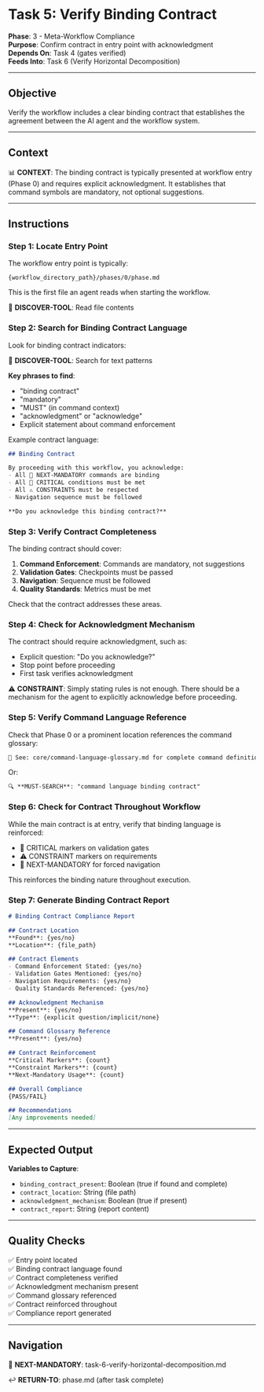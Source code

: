 # Task 5: Verify Binding Contract

**Phase**: 3 - Meta-Workflow Compliance  
**Purpose**: Confirm contract in entry point with acknowledgment  
**Depends On**: Task 4 (gates verified)  
**Feeds Into**: Task 6 (Verify Horizontal Decomposition)

---

## Objective

Verify the workflow includes a clear binding contract that establishes the agreement between the AI agent and the workflow system.

---

## Context

📊 **CONTEXT**: The binding contract is typically presented at workflow entry (Phase 0) and requires explicit acknowledgment. It establishes that command symbols are mandatory, not optional suggestions.

---

## Instructions

### Step 1: Locate Entry Point

The workflow entry point is typically:

```
{workflow_directory_path}/phases/0/phase.md
```

This is the first file an agent reads when starting the workflow.

📖 **DISCOVER-TOOL**: Read file contents

### Step 2: Search for Binding Contract Language

Look for binding contract indicators:

📖 **DISCOVER-TOOL**: Search for text patterns

**Key phrases to find**:
- "binding contract"
- "mandatory"
- "MUST" (in command context)
- "acknowledgment" or "acknowledge"
- Explicit statement about command enforcement

Example contract language:
```markdown
## Binding Contract

By proceeding with this workflow, you acknowledge:
- All 🎯 NEXT-MANDATORY commands are binding
- All 🚨 CRITICAL conditions must be met
- All ⚠️ CONSTRAINTS must be respected
- Navigation sequence must be followed

**Do you acknowledge this binding contract?**
```

### Step 3: Verify Contract Completeness

The binding contract should cover:

1. **Command Enforcement**: Commands are mandatory, not suggestions
2. **Validation Gates**: Checkpoints must be passed
3. **Navigation**: Sequence must be followed
4. **Quality Standards**: Metrics must be met

Check that the contract addresses these areas.

### Step 4: Check for Acknowledgment Mechanism

The contract should require acknowledgment, such as:
- Explicit question: "Do you acknowledge?"
- Stop point before proceeding
- First task verifies acknowledgment

⚠️ **CONSTRAINT**: Simply stating rules is not enough. There should be a mechanism for the agent to explicitly acknowledge before proceeding.

### Step 5: Verify Command Language Reference

Check that Phase 0 or a prominent location references the command glossary:

```markdown
📖 See: core/command-language-glossary.md for complete command definitions
```

Or:
```markdown
🔍 **MUST-SEARCH**: "command language binding contract"
```

### Step 6: Check for Contract Throughout Workflow

While the main contract is at entry, verify that binding language is reinforced:

- 🚨 CRITICAL markers on validation gates
- ⚠️ CONSTRAINT markers on requirements
- 🎯 NEXT-MANDATORY for forced navigation

This reinforces the binding nature throughout execution.

### Step 7: Generate Binding Contract Report

```markdown
# Binding Contract Compliance Report

## Contract Location
**Found**: {yes/no}
**Location**: {file_path}

## Contract Elements
- Command Enforcement Stated: {yes/no}
- Validation Gates Mentioned: {yes/no}
- Navigation Requirements: {yes/no}
- Quality Standards Referenced: {yes/no}

## Acknowledgment Mechanism
**Present**: {yes/no}
**Type**: {explicit question/implicit/none}

## Command Glossary Reference
**Present**: {yes/no}

## Contract Reinforcement
**Critical Markers**: {count}
**Constraint Markers**: {count}
**Next-Mandatory Usage**: {count}

## Overall Compliance
{PASS/FAIL}

## Recommendations
[Any improvements needed]
```

---

## Expected Output

**Variables to Capture**:
- `binding_contract_present`: Boolean (true if found and complete)
- `contract_location`: String (file path)
- `acknowledgment_mechanism`: Boolean (true if present)
- `contract_report`: String (report content)

---

## Quality Checks

✅ Entry point located  
✅ Binding contract language found  
✅ Contract completeness verified  
✅ Acknowledgment mechanism present  
✅ Command glossary referenced  
✅ Contract reinforced throughout  
✅ Compliance report generated

---

## Navigation

🎯 **NEXT-MANDATORY**: task-6-verify-horizontal-decomposition.md

↩️ **RETURN-TO**: phase.md (after task complete)

